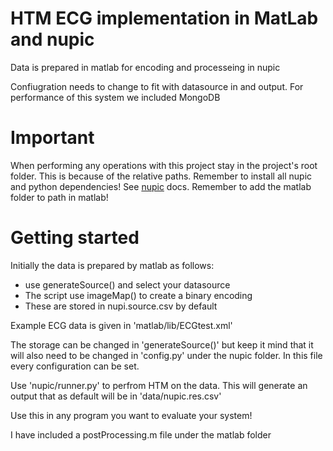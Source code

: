 # HTM ECG implementation in MatLab and nupic
Data is prepared in matlab for encoding and processeing in nupic

Confiugration needs to change to fit with datasource in and output. 
For performance of this system we included MongoDB

# Important
When performing any operations with this project stay in the project's root folder. This is because of the relative paths. Remember to install all nupic and python dependencies! See [nupic](http://nupic.docs.numenta.org/quick-start/index.html) docs. Remember to add the matlab folder to path in matlab!

# Getting started
Initially the data is prepared by matlab as follows:

* use generateSource() and select your datasource
* The script use imageMap() to create a binary encoding
* These are stored in nupi.source.csv by default

Example ECG data is given in 'matlab/lib/ECGtest.xml'

The storage can be changed in 'generateSource()' but keep it mind that it will also need to be changed in 'config.py' under the nupic folder. In this file every configuration can be set.

Use 'nupic/runner.py' to perfrom HTM on the data. This will generate an output that as default will be in 'data/nupic.res.csv'

Use this in any program you want to evaluate your system!

I have included a postProcessing.m file under the matlab folder